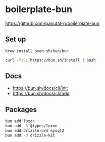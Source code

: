 # boilerplate-bun

https://github.com/panutat-p/boilerplate-bun

## Set up

```sh
brew install oven-sh/bun/bun
```

```sh
curl -fsSL https://bun.sh/install | bash
```

## Docs

- https://bun.sh/docs/cli/init
- https://bun.sh/docs/cli/add

## Packages

```sh
bun add luxon
bun add -D @types/luxon
bun add drizzle-orm mysql2
bun add -D drizzle-kit
```
